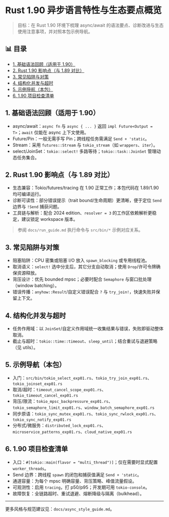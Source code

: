 ﻿# Rust 1.90 异步语言特性与生态要点概览

> 目标：在 Rust 1.90 环境下梳理 async/await 的语法要点、诊断改进与生态使用注意事项，并对照本包示例导航。


## 📊 目录

- [1. 基础语法回顾（适用于 1.90）](#1-基础语法回顾适用于-190)
- [2. Rust 1.90 影响点（与 1.89 对比）](#2-rust-190-影响点与-189-对比)
- [3. 常见陷阱与对策](#3-常见陷阱与对策)
- [4. 结构化并发与超时](#4-结构化并发与超时)
- [5. 示例导航（本包）](#5-示例导航本包)
- [6. 1.90 项目检查清单](#6-190-项目检查清单)


## 1. 基础语法回顾（适用于 1.90）

- async/await：`async fn` 与 `async { ... }` 返回 `impl Future<Output = T>`；`await` 仅能在 async 上下文使用。
- Future/Pin：一般无需手写 Pin；跨线程任务需满足 `Send + 'static`。
- Stream：采用 `futures::Stream` 与 `tokio_stream`（如 `wrappers`、`iter`）。
- select/JoinSet：`tokio::select!` 多路等待；`tokio::task::JoinSet` 管理动态任务集合。

## 2. Rust 1.90 影响点（与 1.89 对比）

- 生态兼容：Tokio/futures/tracing 在 1.90 正常工作；本包代码在 1.89/1.90 均可编译运行。
- 诊断可读性：部分错误提示（trait bound/生命周期）更清晰，便于定位 `Send` 边界与 `!Send` 捕获问题。
- 工具链与解析：配合 2024 edition、`resolver = 3` 的工作区依赖解析更稳定，建议锁定 workspace 版本。

> 参阅 `docs/run_guide.md` 执行命令与 `src/bin/*` 示例对应关系。

## 3. 常见陷阱与对策

- 阻塞陷阱：CPU 密集或阻塞 I/O 放入 `spawn_blocking` 或专用线程池。
- 取消语义：`select!` 选中分支后，其它分支自动取消；使用 `Drop`/许可令牌确保资源释放。
- 背压设计：优先 bounded mpsc；必要时配合 `Semaphore` 与窗口批处理（window batching）。
- 错误传播：`anyhow::Result`/自定义错误配合 `?` 与 `try_join!`，快速失败并保留上下文。

## 4. 结构化并发与超时

- 任务作用域：以 `JoinSet`/自定义作用域统一收集结果与错误，失败即驱动整体取消。
- 截止与超时：`tokio::time::timeout`、`sleep_until`；结合重试与退避策略（见 utils）。

## 5. 示例导航（本包）

- 入门：`src/bin/tokio_select_exp01.rs`、`tokio_try_join_exp01.rs`、`tokio_joinset_exp01.rs`
- 取消/超时：`timeout_cancel_scope_exp01.rs`、`tokio_timeout_cancel_exp01.rs`
- 背压/限流：`tokio_mpsc_backpressure_exp01.rs`、`tokio_semaphore_limit_exp01.rs`、`window_batch_semaphore_exp01.rs`
- 同步原语：`tokio_sync_mutex_exp01.rs`、`tokio_sync_rwlock_exp01.rs`、`tokio_sync_notify_exp01.rs`
- 分布式/微服务：`distributed_lock_exp01.rs`、`microservice_patterns_exp01.rs`、`cloud_native_exp01.rs`

## 6. 1.90 项目检查清单

- 入口：`#[tokio::main(flavor = "multi_thread")]`；仅在需要时显式配置 `worker_threads`。
- Send 边界：跨线程 `spawn` 的闭包和捕获值满足 `Send + 'static`。
- 通道容量：为每个 mpsc 明确容量、背压策略、峰值流量假设。
- 可观测性：启用 `tracing`，打 p50/p95；开发期可用 `tokio-console`。
- 故障恢复：全链路超时、重试退避、熔断降级与隔离（bulkhead）。

---

更多风格与规范建议见：`docs/async_style_guide.md`。
